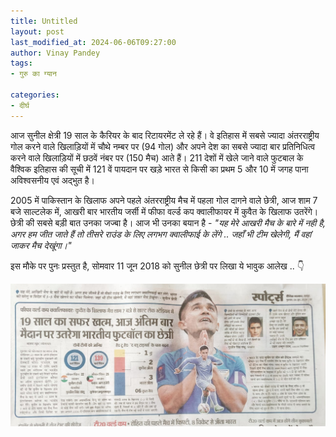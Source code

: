 ```yaml
---
title: Untitled
layout: post
last_modified_at: 2024-06-06T09:27:00
author: Vinay Pandey
tags:
- गुरु का ग्यान

categories:
- दीर्घ
---
```

आज सुनील क्षेत्री 19 साल के कैरियर के बाद रिटायरमेंट ले रहे हैं। वे इतिहास में सबसे ज्यादा अंतरराष्ट्रीय गोल करने वाले खिलाड़ियों में चौथे नम्बर पर (94 गोल) और अपने देश का सबसे ज्यादा बार प्रतिनिधित्व करने वाले खिलाड़ियों में छठवें नंबर पर (150 मैच) आते हैं। 211 देशों में खेले जाने वाले फुटबाल के वैश्विक इतिहास की सूची में 121 वें पायदान पर खड़े भारत से किसी का प्रथम 5 और 10 में जगह पाना अविश्वसनीय एवं अद्भुत है। 

2005 में पाकिस्तान के खिलाफ अपने पहले अंतरराष्ट्रीय मैच में पहला गोल दागने वाले छेत्री, आज शाम 7 बजे साल्टलेक में, आखरी बार भारतीय जर्सी में फीफा वर्ल्ड कप क्वालीफायर में कुवैत के खिलाफ उतरेंगे। छेत्री की सबसे बड़ी बात उनका जज्बा है। आज भी उनका बयान है - *"यह मेरे आखरी मैच के बारे में नही है, अगर हम जीत जाते हैं तो तीसरे राउंड के लिए लगभग क्वालीफाई के लेंगे ..  जहाँ भी टीम खेलेगी, मैं वहां जाकर मैच देखूंगा।"*

इस मौके पर पुनः प्रस्तुत है, सोमवार 11 जून 2018 को सुनील छेत्री पर लिखा ये भावुक आलेख .. 👇


![IMG-20240606-WA0003.jpg](/images/IMG-20240606-WA0003.jpg)

